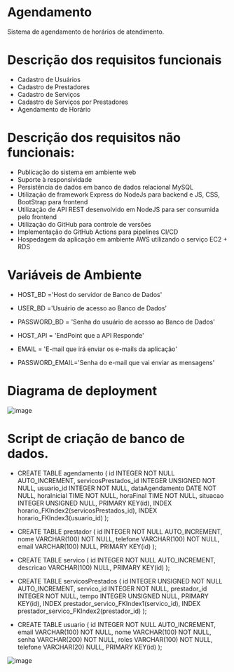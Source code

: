 # Agendamento
Sistema de agendamento de horários de atendimento.

# Descrição dos requisitos funcionais

- Cadastro de Usuários
- Cadastro de Prestadores
- Cadastro de Serviços
- Cadastro de Serviços por Prestadores
- Agendamento de Horário

# Descrição dos requisitos não funcionais:

- Publicação do sistema em ambiente web
- Suporte à responsividade
- Persistência de dados em banco de dados relacional MySQL
- Utilização de framework Express do NodeJs para backend e JS, CSS, BootStrap para frontend
- Utilização de API REST desenvolvido em NodeJS para ser consumida pelo frontend
- Utilização do GitHub para controle de versões
- Implementação do GitHub Actions para pipelines CI/CD
- Hospedagem da aplicação em ambiente AWS utilizando o serviço EC2 + RDS

# Variáveis de Ambiente
- HOST_BD ='Host do servidor de Banco de Dados'
- USER_BD ='Usuário de acesso ao Banco de Dados'
- PASSWORD_BD = 'Senha do usuário de acesso ao Banco de Dados'

- HOST_API = 'EndPoint que a API Responde'
- EMAIL = 'E-mail que irá enviar os e-mails da aplicação'
- PASSWORD_EMAIL='Senha do e-mail que vai enviar as mensagens'

# Diagrama de deployment
![image](https://github.com/juliano-agios/Agendamento/assets/106352568/77c582bd-0ed5-4b70-8f18-fafe2f0ac0c8)

# Script de criação de banco de dados.

- CREATE TABLE agendamento (
   id INTEGER NOT NULL AUTO_INCREMENT,
   servicosPrestados_id INTEGER UNSIGNED NOT NULL,
   usuario_id INTEGER NOT NULL,
   dataAgendamento DATE NOT NULL,
   horaInicial TIME NOT NULL,
   horaFinal TIME NOT NULL,
   situacao INTEGER UNSIGNED NULL,
   PRIMARY KEY(id),
   INDEX horario_FKIndex2(servicosPrestados_id),
   INDEX horario_FKIndex3(usuario_id)
);
  
- CREATE TABLE prestador (
    id INTEGER NOT NULL AUTO_INCREMENT,
    nome VARCHAR(100) NOT NULL,
    telefone VARCHAR(100) NOT NULL,
    email VARCHAR(100) NULL,
    PRIMARY KEY(id)
  );
  
- CREATE TABLE servico (
    id INTEGER NOT NULL AUTO_INCREMENT,
    descricao VARCHAR(100) NULL,
    PRIMARY KEY(id)
  );
  
- CREATE TABLE servicosPrestados (
    id INTEGER UNSIGNED NOT NULL AUTO_INCREMENT,
    servico_id INTEGER NOT NULL,
    prestador_id INTEGER NOT NULL,
    tempo INTEGER UNSIGNED NULL,
    PRIMARY KEY(id),
    INDEX prestador_servico_FKIndex1(servico_id),
    INDEX prestador_servico_FKIndex2(prestador_id)
  );
  
- CREATE TABLE usuario (
    id INTEGER NOT NULL AUTO_INCREMENT,
    email VARCHAR(100) NOT NULL,
    nome VARCHAR(100) NOT NULL,
    senha VARCHAR(200) NOT NULL,
    roles VARCHAR(100) NOT NULL,
    telefone VARCHAR(20) NULL,
    PRIMARY KEY(id)
  );

![image](https://github.com/juliano-agios/Agendamento/assets/106352568/cc91c1da-6111-42a6-abe6-7dff34a8ca92)


